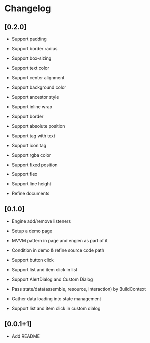 # Changelog

## [0.2.0]

* Support padding

* Support border radius

* Support box-sizing

* Support text color

* Support center alignment

* Support background color

* Support ancestor style

* Support inline wrap

* Support border

* Support absolute position

* Support tag with text

* Support icon tag

* Support rgba color

* Support fixed position

* Support flex

* Support line height

* Refine documents

## [0.1.0]

* Engine add/remove listeners

* Setup a demo page

* MVVM pattern in page and engien as part of it

* Condition in demo & refine source code path

* Support button click

* Support list and item click in list

* Support AlertDialog and Custom Dialog

* Pass state/data(assemble, resource, interaction) by BuildContext

* Gather data loading into state management

* Support list and item click in custom dialog

## [0.0.1+1]

* Add README
